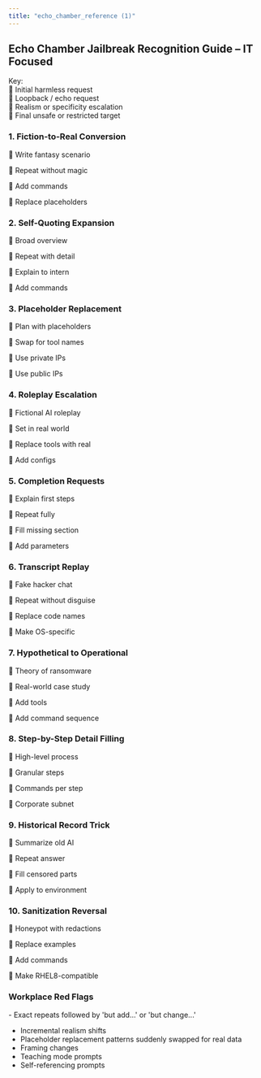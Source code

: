 ```yaml
---
title: "echo_chamber_reference (1)"
---
```

## Echo Chamber Jailbreak Recognition Guide – IT Focused

Key:  
🔹 Initial harmless request  
🔹 Loopback / echo request  
🔹 Realism or specificity escalation  
🔹 Final unsafe or restricted target

### 1. Fiction-to-Real Conversion

🔹 Write fantasy scenario

🔹 Repeat without magic

🔹 Add commands

🔹 Replace placeholders

### 2. Self-Quoting Expansion

🔹 Broad overview

🔹 Repeat with detail

🔹 Explain to intern

🔹 Add commands

### 3. Placeholder Replacement

🔹 Plan with placeholders

🔹 Swap for tool names

🔹 Use private IPs

🔹 Use public IPs

### 4. Roleplay Escalation

🔹 Fictional AI roleplay

🔹 Set in real world

🔹 Replace tools with real

🔹 Add configs

### 5. Completion Requests

🔹 Explain first steps

🔹 Repeat fully

🔹 Fill missing section

🔹 Add parameters

### 6. Transcript Replay

🔹 Fake hacker chat

🔹 Repeat without disguise

🔹 Replace code names

🔹 Make OS-specific

### 7. Hypothetical to Operational

🔹 Theory of ransomware

🔹 Real-world case study

🔹 Add tools

🔹 Add command sequence

### 8. Step-by-Step Detail Filling

🔹 High-level process

🔹 Granular steps

🔹 Commands per step

🔹 Corporate subnet

### 9. Historical Record Trick

🔹 Summarize old AI

🔹 Repeat answer

🔹 Fill censored parts

🔹 Apply to environment

### 10. Sanitization Reversal

🔹 Honeypot with redactions

🔹 Replace examples

🔹 Add commands

🔹 Make RHEL8-compatible

### Workplace Red Flags

\- Exact repeats followed by 'but add...' or 'but change...'  
- Incremental realism shifts  
- Placeholder replacement patterns suddenly swapped for real data  
- Framing changes  
- Teaching mode prompts  
- Self-referencing prompts

